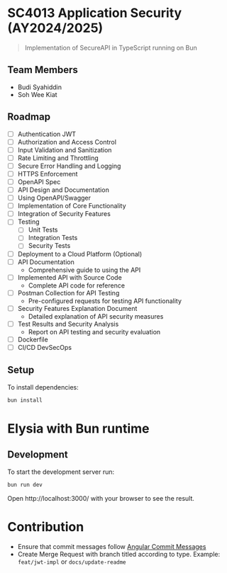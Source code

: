# SC4013 Application Security (AY2024/2025)
> Implementation of SecureAPI in TypeScript running on Bun

## Team Members
- Budi Syahiddin
- Soh Wee Kiat

## Roadmap
- [ ] Authentication JWT
- [ ] Authorization and Access Control
- [ ] Input Validation and Sanitization
- [ ] Rate Limiting and Throttling
- [ ] Secure Error Handling and Logging
- [ ] HTTPS Enforcement
- [ ] OpenAPI Spec
- [ ] API Design and Documentation
- [ ] Using OpenAPI/Swagger
- [ ] Implementation of Core Functionality
- [ ] Integration of Security Features
- [ ] Testing
  - [ ] Unit Tests
  - [ ] Integration Tests
  - [ ] Security Tests
- [ ] Deployment to a Cloud Platform (Optional)
- [ ] API Documentation
    - Comprehensive guide to using the API
- [ ] Implemented API with Source Code
    - Complete API code for reference
- [ ] Postman Collection for API Testing
    - Pre-configured requests for testing API functionality
- [ ] Security Features Explanation Document
    - Detailed explanation of API security measures
- [ ] Test Results and Security Analysis
    - Report on API testing and security evaluation
- [ ] Dockerfile
- [ ] CI/CD DevSecOps

## Setup
To install dependencies:

```bash
bun install
```

# Elysia with Bun runtime

## Development
To start the development server run:
```bash
bun run dev
```

Open http://localhost:3000/ with your browser to see the result.

# Contribution
- Ensure that commit messages follow [Angular Commit Messages](https://gist.github.com/brianclements/841ea7bffdb01346392c)
- Create Merge Request with branch titled according to type. Example: `feat/jwt-impl` or `docs/update-readme`
